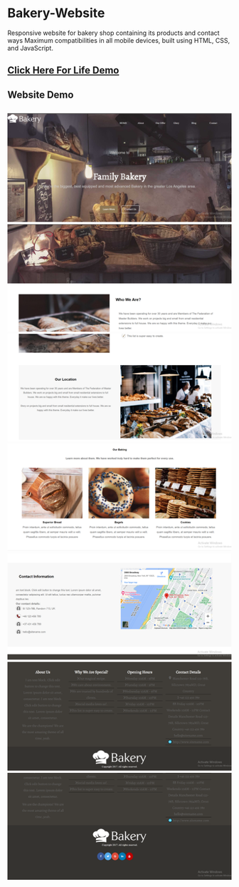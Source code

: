 # Bakery-Website
Responsive website for bakery shop containing its products and contact ways
Maximum compatibilities in all mobile devices, built using HTML, CSS, and JavaScript.

## [Click Here For Life Demo](https://shroukelshahawy.github.io/Bakery-Website/)

## **Website Demo**
![](./img/00.png)
![](./img/01.png)
![](./img/03.png)
![](./img/04.png)
![](./img/05.png)
![](./img/06.png)
![](./img/07.png)
--- 

